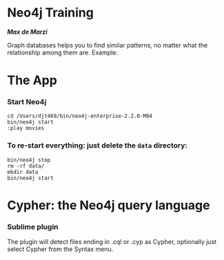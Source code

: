 Neo4j Training
====

___Max de Marzi___

Graph databases helps you to find similar patterns, no matter what the relationship among them are. Example:

# The App

### Start Neo4j

```
cd /Users/djt469/bin/neo4j-enterprise-2.2.0-M04
bin/neo4j start
:play movies
```

### To re-start everything: just delete the `data` directory:

```
bin/neo4j stop
rm -rf data/
mkdir data
bin/neo4j start
```

# Cypher: the Neo4j query language

### Sublime plugin

The plugin will detect files ending in .cql or .cyp as Cypher, optionally just select Cypher from the Syntax menu.

